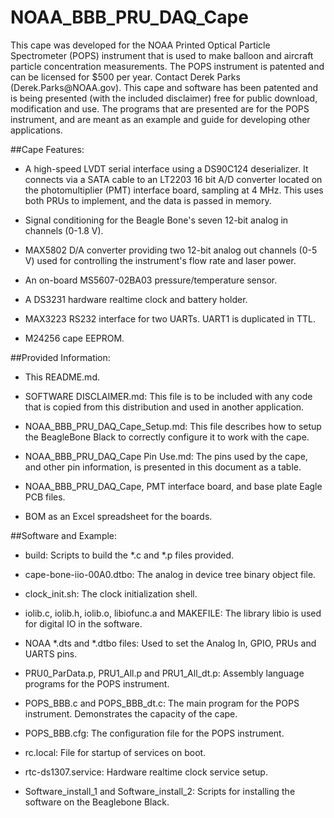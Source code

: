 # NOAA_BBB_PRU_DAQ_Cape

<p>This cape was developed for the NOAA Printed Optical Particle Spectrometer (POPS) instrument that 
is used to make balloon and aircraft particle concentration measurements.  The POPS instrument is patented 
and can be licensed for $500 per year.  Contact Derek Parks (Derek.Parks@NOAA.gov).  This cape and software
has been patented and  is being presented (with the included disclaimer) free for public download, 
modification and use.  The programs that are presented are for the POPS instrument, and are meant as an 
example and guide for developing other applications.

##Cape Features:

* A high-speed LVDT serial interface using a DS90C124 deserializer.  It connects via a SATA cable to an 
LT2203 16 bit A/D converter located on the photomultiplier (PMT) interface board, sampling at 4 MHz.
This uses both PRUs to implement, and the data is passed in memory.

* Signal conditioning for the Beagle Bone's seven 12-bit analog in channels (0-1.8 V).

* MAX5802 D/A converter providing two 12-bit analog out channels (0-5 V) used for controlling the instrument's flow rate and laser power.

* An on-board MS5607-02BA03 pressure/temperature sensor.

* A DS3231 hardware realtime clock and battery holder.

* MAX3223 RS232 interface for two UARTs. UART1 is duplicated in TTL.

* M24256 cape EEPROM.


##Provided Information:

* This README.md.

* SOFTWARE DISCLAIMER.md:  This file is to be included with any code that is copied from this 
distribution and used in another application.

* NOAA_BBB_PRU_DAQ_Cape_Setup.md:  This file describes how to setup the BeagleBone Black to 
correctly configure it to work with the cape.

* NOAA_BBB_PRU_DAQ_Cape Pin Use.md:  The pins used by the cape, and other pin information, is 
presented in this document as a table.

* NOAA_BBB_PRU_DAQ_Cape, PMT interface board, and base plate Eagle PCB files.

* BOM as an Excel spreadsheet for the boards.
	
##Software and Example:

* build:  Scripts to build the *.c and *.p files provided.

* cape-bone-iio-00A0.dtbo:  The analog in device tree binary object file.

* clock_init.sh:  The clock initialization shell.

* iolib.c, iolib.h, iolib.o, libiofunc.a and MAKEFILE:  The library libio is used for digital IO in the software.
	
* NOAA *.dts and *.dtbo files:  Used to set the Analog In, GPIO, PRUs and UARTS pins.

* PRU0_ParData.p, PRU1_All.p and PRU1_All_dt.p: Assembly language programs for the POPS instrument.

* POPS_BBB.c and POPS_BBB_dt.c:  The main program for the POPS instrument. Demonstrates the capacity of the cape.

* POPS_BBB.cfg:  The configuration file for the POPS instrument.

* rc.local:  File for startup of services on boot.

* rtc-ds1307.service:  Hardware realtime clock service setup.

* Software_install_1 and Software_install_2:  Scripts for installing the software on the 
Beaglebone Black.
	